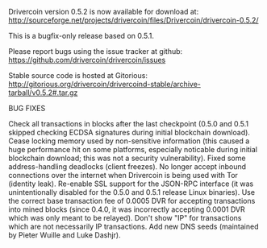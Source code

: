 Drivercoin version 0.5.2 is now available for download at:
http://sourceforge.net/projects/drivercoin/files/Drivercoin/drivercoin-0.5.2/

This is a bugfix-only release based on 0.5.1.

Please report bugs using the issue tracker at github:
https://github.com/drivercoin/drivercoin/issues

Stable source code is hosted at Gitorious:
http://gitorious.org/drivercoin/drivercoind-stable/archive-tarball/v0.5.2#.tar.gz

BUG FIXES

Check all transactions in blocks after the last checkpoint (0.5.0 and 0.5.1 skipped checking ECDSA signatures during initial blockchain download).
Cease locking memory used by non-sensitive information (this caused a huge performance hit on some platforms, especially noticable during initial blockchain download; this was
not a security vulnerability).
Fixed some address-handling deadlocks (client freezes).
No longer accept inbound connections over the internet when Drivercoin is being used with Tor (identity leak).
Re-enable SSL support for the JSON-RPC interface (it was unintentionally disabled for the 0.5.0 and 0.5.1 release Linux binaries).
Use the correct base transaction fee of 0.0005 DVR for accepting transactions into mined blocks (since 0.4.0, it was incorrectly accepting 0.0001 DVR which was only meant to be relayed).
Don't show "IP" for transactions which are not necessarily IP transactions.
Add new DNS seeds (maintained by Pieter Wuille and Luke Dashjr).
